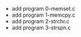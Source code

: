- add program 0-memset.c
- add program 1-memcpy.c
- add program 2-strchr.c
- add program 3-strspn.c

